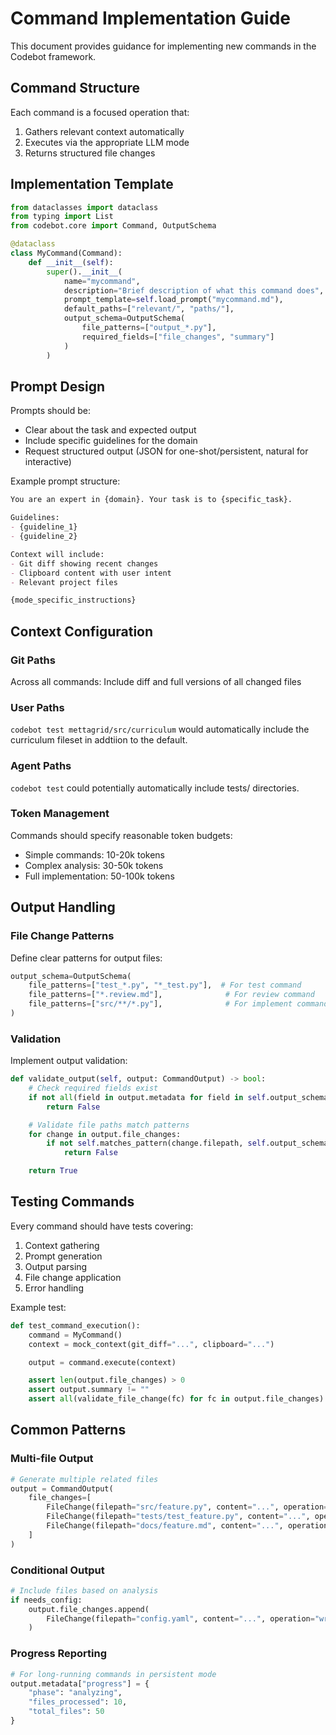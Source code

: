 # Command Implementation Guide

This document provides guidance for implementing new commands in the Codebot framework.

## Command Structure

Each command is a focused operation that:
1. Gathers relevant context automatically
2. Executes via the appropriate LLM mode
3. Returns structured file changes

## Implementation Template

```python
from dataclasses import dataclass
from typing import List
from codebot.core import Command, OutputSchema

@dataclass
class MyCommand(Command):
    def __init__(self):
        super().__init__(
            name="mycommand",
            description="Brief description of what this command does",
            prompt_template=self.load_prompt("mycommand.md"),
            default_paths=["relevant/", "paths/"],
            output_schema=OutputSchema(
                file_patterns=["output_*.py"],
                required_fields=["file_changes", "summary"]
            )
        )
```

## Prompt Design

Prompts should be:
- Clear about the task and expected output
- Include specific guidelines for the domain
- Request structured output (JSON for one-shot/persistent, natural for interactive)

Example prompt structure:
```markdown
You are an expert in {domain}. Your task is to {specific_task}.

Guidelines:
- {guideline_1}
- {guideline_2}

Context will include:
- Git diff showing recent changes
- Clipboard content with user intent
- Relevant project files

{mode_specific_instructions}
```

## Context Configuration

### Git Paths
Across all commands: Include diff and full versions of all changed files

### User Paths

`codebot test mettagrid/src/curriculum` would automatically include the curriculum fileset in addtiion to the default.

### Agent Paths

`codebot test` could potentially automatically include tests/ directories.

### Token Management

Commands should specify reasonable token budgets:
- Simple commands: 10-20k tokens
- Complex analysis: 30-50k tokens
- Full implementation: 50-100k tokens

## Output Handling

### File Change Patterns

Define clear patterns for output files:
```python
output_schema=OutputSchema(
    file_patterns=["test_*.py", "*_test.py"],  # For test command
    file_patterns=["*.review.md"],              # For review command
    file_patterns=["src/**/*.py"],              # For implement command
)
```

### Validation

Implement output validation:
```python
def validate_output(self, output: CommandOutput) -> bool:
    # Check required fields exist
    if not all(field in output.metadata for field in self.output_schema.required_fields):
        return False

    # Validate file paths match patterns
    for change in output.file_changes:
        if not self.matches_pattern(change.filepath, self.output_schema.file_patterns):
            return False

    return True
```

## Testing Commands

Every command should have tests covering:
1. Context gathering
2. Prompt generation
3. Output parsing
4. File change application
5. Error handling

Example test:
```python
def test_command_execution():
    command = MyCommand()
    context = mock_context(git_diff="...", clipboard="...")

    output = command.execute(context)

    assert len(output.file_changes) > 0
    assert output.summary != ""
    assert all(validate_file_change(fc) for fc in output.file_changes)
```

## Common Patterns

### Multi-file Output
```python
# Generate multiple related files
output = CommandOutput(
    file_changes=[
        FileChange(filepath="src/feature.py", content="...", operation="write"),
        FileChange(filepath="tests/test_feature.py", content="...", operation="write"),
        FileChange(filepath="docs/feature.md", content="...", operation="write"),
    ]
)
```

### Conditional Output
```python
# Include files based on analysis
if needs_config:
    output.file_changes.append(
        FileChange(filepath="config.yaml", content="...", operation="write")
    )
```

### Progress Reporting
```python
# For long-running commands in persistent mode
output.metadata["progress"] = {
    "phase": "analyzing",
    "files_processed": 10,
    "total_files": 50
}
```

